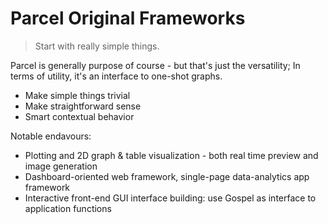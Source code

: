 # Parcel Original Frameworks

> Start with really simple things.

Parcel is generally purpose of course - but that's just the versatility; In terms of utility, it's an interface to one-shot graphs. <!--(Idea from) It's just a better version of Excel, sits between Excel and Matlab, for data analytics - think in terms of a hypothetical Data Service library, where each node is a named entity we want to play with; Think of drag-n-drop RegexRename. -->

* Make simple things trivial
* Make straightforward sense
* Smart contextual behavior

Notable endavours:

* Plotting and 2D graph & table visualization - both real time preview and image generation
* Dashboard-oriented web framework, single-page data-analytics app framework
* Interactive front-end GUI interface building: use Gospel as interface to application functions